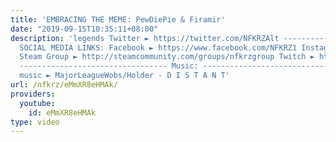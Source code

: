 ```yaml
---
title: 'EMBRACING THE MEME: PewDiePie & Firamir'
date: "2019-09-15T10:35:11+08:00"
description: 'legends Twitter ► https://twitter.com/NFKRZAlt ---------------------------------
  SOCIAL MEDIA LINKS: Facebook ► https://www.facebook.com/NFKRZ1 Instagram ► https://instagram.com/roman_nfkrz/
  Steam Group ► http://steamcommunity.com/groups/nfkrzgroup Twitch ► http://www.twitch.tv/nfkrz
  --------------------------------- Music: --------------------------------- Outro
  music ► MajorLeagueWobs/Holder - D I S T A N T'
url: /nfkrz/eMmXR8eHMAk/
providers:
  youtube:
    id: eMmXR8eHMAk
type: video
---
```

